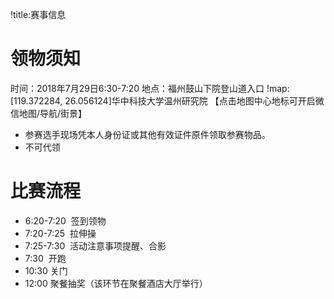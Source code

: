 !title:赛事信息

# 领物须知
时间：2018年7月29日6:30-7:20
地点：福州鼓山下院登山道入口
!map:[119.372284, 26.056124]华中科技大学温州研究院
【点击地图中心地标可开启微信地图/导航/街景】

* 参赛选手现场凭本人身份证或其他有效证件原件领取参赛物品。
* 不可代领

# 比赛流程

* 6:20-7:20  签到领物
* 7:20-7:25  拉伸操
* 7:25-7:30  活动注意事项提醒、合影
* 7:30  开跑
* 10:30 关门
* 12:00 聚餐抽奖（该环节在聚餐酒店大厅举行）
